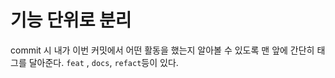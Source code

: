 # 기능 단위로 분리
commit 시 내가 이번 커밋에서 어떤 활동을 했는지 알아볼 수 있도록 맨 앞에 간단히 태그를 달아준다.
`feat` , `docs`, `refact`등이 있다.